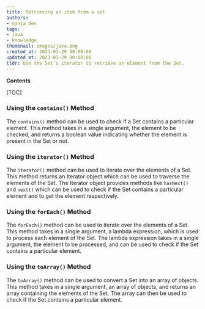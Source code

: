 ```yaml
---
title: Retrieving an item from a set
authors:
- nanja_dev
tags:
- java
- knowledge
thumbnail: images/java.png
created_at: 2023-01-29 00:00:00
updated_at: 2023-01-29 00:00:00
tldr: Use the Set`s iterator to retrieve an element from the Set.
---
```


**Contents**

[TOC]

### Using the `contains()` Method

The `contains()` method can be used to check if a Set contains a particular element. This method takes in a single argument, the element to be checked, and returns a boolean value indicating whether the element is present in the Set or not.

### Using the `iterator()` Method

The `iterator()` method can be used to iterate over the elements of a Set. This method returns an Iterator object which can be used to traverse the elements of the Set. The Iterator object provides methods like `hasNext()` and `next()` which can be used to check if the Set contains a particular element and to get the element respectively.

### Using the `forEach()` Method

The `forEach()` method can be used to iterate over the elements of a Set. This method takes in a single argument, a lambda expression, which is used to process each element of the Set. The lambda expression takes in a single argument, the element to be processed, and can be used to check if the Set contains a particular element.

### Using the `toArray()` Method

The `toArray()` method can be used to convert a Set into an array of objects. This method takes in a single argument, an array of objects, and returns an array containing the elements of the Set. The array can then be used to check if the Set contains a particular element.
